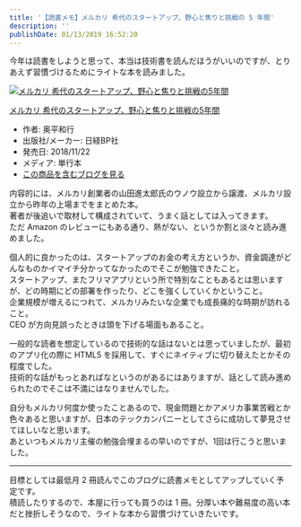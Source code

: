 ```yaml
---
title: '【読書メモ】メルカリ 希代のスタートアップ、野心と焦りと挑戦の 5 年間'
description: ''
publishDate: 01/13/2019 16:52:20
---
```


<p>今年は読書をしようと思って、本当は技術書を読んだほうがいいのですが、とりあえず習慣づけるためにライトな本を読みました。</p>

<p><div class="hatena-asin-detail"><a href="http://www.amazon.co.jp/exec/obidos/ASIN/4822289508/hatena-blog-22/"><img src="https://cdn-ak.f.st-hatena.com/images/fotolife/j/jotaki/20190726/20190726111844.jpg" class="hatena-asin-detail-image" alt="メルカリ  希代のスタートアップ、野心と焦りと挑戦の5年間" title="メルカリ  希代のスタートアップ、野心と焦りと挑戦の5年間"></a><div class="hatena-asin-detail-info"><p class="hatena-asin-detail-title"><a href="http://www.amazon.co.jp/exec/obidos/ASIN/4822289508/hatena-blog-22/">メルカリ  希代のスタートアップ、野心と焦りと挑戦の5年間</a></p><ul><li><span class="hatena-asin-detail-label">作者:</span> 奥平和行</li><li><span class="hatena-asin-detail-label">出版社/メーカー:</span> 日経BP社</li><li><span class="hatena-asin-detail-label">発売日:</span> 2018/11/22</li><li><span class="hatena-asin-detail-label">メディア:</span> 単行本</li><li><a href="http://d.hatena.ne.jp/asin/4822289508/hatena-blog-22" target="_blank">この商品を含むブログを見る</a></li></ul></div><div class="hatena-asin-detail-foot"></div></div></p>

<p>内容的には、メルカリ創業者の山田進太郎氏のウノウ設立から譲渡、メルカリ設立から昨年の上場までをまとめた本。<br/>
著者が後追いで取材して構成されていて、うまく話としては入ってきます。<br/>
ただ Amazon のレビューにもある通り、熱がない、というか割と淡々と読み進めました。</p>

<p>個人的に良かったのは、スタートアップのお金の考え方というか、資金調達がどんなものかイマイチ分かってなかったのでそこが勉強できたこと。<br/>
スタートアップ、またフリマアプリという所で特別なこともあるとは思いますが、どの時期にどの部署を作ったり、どこを強くしていくかということ。<br/>
企業規模が増えるにつれて、メルカリみたいな企業でも成長痛的な時期が訪れること。<br/>
CEO が方向見誤ったときは頭を下げる場面もあること。</p>

<p>一般的な読者を想定しているので技術的な話はないとは思っていましたが、最初のアプリ化の際に HTML5 を採用して、すぐにネイティブに切り替えたとかその程度でした。<br/>
技術的な話がもっとあればなというのがあるにはありますが、話として読み進められたのでそこは不満にはなりませんでした。</p>

<p>自分もメルカリ何度か使ったことあるので、現金問題とかアメリカ事業苦戦とか色々あると思いますが、日本のテックカンパニーとしてさらに成功して夢見させてほしいなと思います。<br/>
あといつもメルカリ主催の勉強会埋まるの早いのですが、1回は行こうと思いました。</p>

<hr />

<p>目標としては最低月 2 冊読んでこのブログに読書メモとしてアップしていく予定です。<br/>
積読したりするので、本屋に行っても買うのは 1 冊。分厚い本や難易度の高い本だと挫折しそうなので、ライトな本から習慣づけていきたいです。</p>
